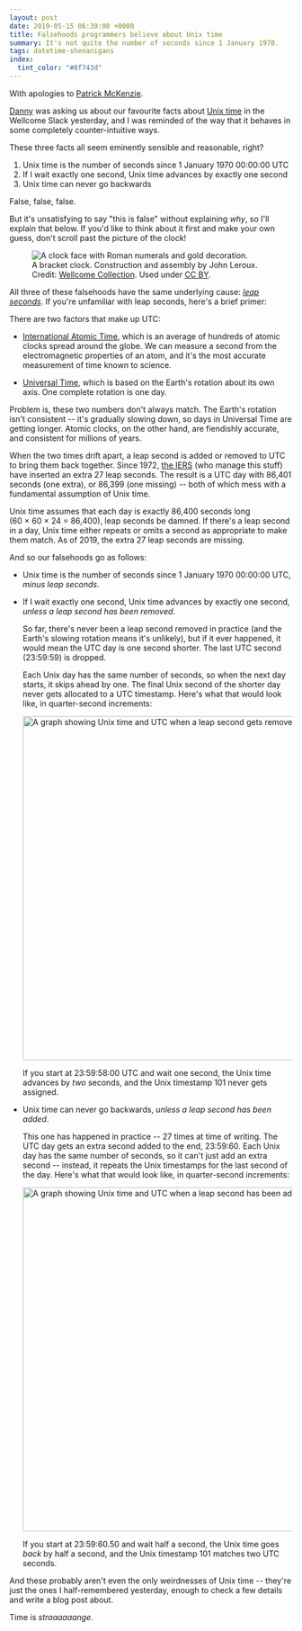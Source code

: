 ```yaml
---
layout: post
date: 2019-05-15 06:39:00 +0000
title: Falsehoods programmers believe about Unix time
summary: It's not quite the number of seconds since 1 January 1970.
tags: datetime-shenanigans
index:
  tint_color: "#8f743d"
---
```


With apologies to [Patrick McKenzie].

[Danny] was asking us about our favourite facts about [Unix time] in the Wellcome Slack yesterday, and I was reminded of the way that it behaves in some completely counter-intuitive ways.

These three facts all seem eminently sensible and reasonable, right?

1.  Unix time is the number of seconds since 1 January 1970 00:00:00 UTC
2.  If I wait exactly one second, Unix time advances by exactly one second
3.  Unix time can never go backwards

False, false, false.

But it's unsatisfying to say "this is false" without explaining *why*, so I'll explain that below.
If you'd like to think about it first and make your own guess, don't scroll past the picture of the clock!

<figure>
  <img src="/images/2019/L0072180.jpg" alt="A clock face with Roman numerals and gold decoration.">
  <figcaption>
    A bracket clock.
    Construction and assembly by John Leroux.
    Credit: <a href="https://wellcomecollection.org/works/t8v9t648">Wellcome Collection</a>.
    Used under <a href="https://creativecommons.org/licenses/by/4.0/">CC&nbsp;BY</a>.
  </figcaption>
</figure>

All three of these falsehoods have the same underlying cause: *[leap seconds]*.
If you're unfamiliar with leap seconds, here's a brief primer:

There are two factors that make up UTC:

*   [International Atomic Time], which is an average of hundreds of atomic clocks spread around the globe.
    We can measure a second from the electromagnetic properties of an atom, and it's the most accurate measurement of time known to science.

*   [Universal Time], which is based on the Earth's rotation about its own axis.
    One complete rotation is one day.

Problem is, these two numbers don't always match.
The Earth's rotation isn't consistent -- it's gradually slowing down, so days in Universal Time are getting longer.
Atomic clocks, on the other hand, are fiendishly accurate, and consistent for millions of years.

When the two times drift apart, a leap second is added or removed to UTC to bring them back together.
Since 1972, [the IERS] \(who manage this stuff) have inserted an extra 27 leap seconds.
The result is a UTC day with 86,401 seconds (one extra), or 86,399 (one missing) -- both of which mess with a fundamental assumption of Unix time.

Unix time assumes that each day is exactly 86,400 seconds long (60&nbsp;&times;&nbsp;60&nbsp;&times;&nbsp;24&nbsp;=&nbsp;86,400), leap seconds be damned.
If there's a leap second in a day, Unix time either repeats or omits a second as appropriate to make them match.
As of 2019, the extra 27 leap seconds are missing.

And so our falsehoods go as follows:

*   Unix time is the number of seconds since 1 January 1970 00:00:00 UTC, *minus leap seconds*.

*   If I wait exactly one second, Unix time advances by exactly one second, *unless a leap second has been removed*.

    So far, there's never been a leap second removed in practice (and the Earth's slowing rotation means it's unlikely), but if it ever happened, it would mean the UTC day is one second shorter.
    The last UTC second (23:59:59) is dropped.

    Each Unix day has the same number of seconds, so when the next day starts, it skips ahead by one.
    The final Unix second of the shorter day never gets allocated to a UTC timestamp.
    Here's what that would look like, in quarter-second increments:

    <img src="/images/2019/unix_time_skips_forwards.png" style="width: 612px;" alt="A graph showing Unix time and UTC when a leap second gets removed.">

    If you start at 23:59:58:00 UTC and wait one second, the Unix time advances by *two* seconds, and the Unix timestamp 101 never gets assigned.

*   Unix time can never go backwards, *unless a leap second has been added*.

    This one has happened in practice -- 27 times at time of writing.
    The UTC day gets an extra second added to the end, 23:59:60.
    Each Unix day has the same number of seconds, so it can't just add an extra second -- instead, it repeats the Unix timestamps for the last second of the day.
    Here's what that would look like, in quarter-second increments:

    <img src="/images/2019/unix_time_goes_backwards.png" style="width: 612px;" alt="A graph showing Unix time and UTC when a leap second has been added.">

    If you start at 23:59:60.50 and wait half a second, the Unix time goes *back* by half a second, and the Unix timestamp 101 matches two UTC seconds.

And these probably aren't even the only weirdnesses of Unix time -- they're just the ones I half-remembered yesterday, enough to check a few details and write a blog post about.

Time is *straaaaaange*.

[Patrick McKenzie]: https://www.kalzumeus.com/2010/06/17/falsehoods-programmers-believe-about-names/
[Danny]: https://twitter.com/dannybirchall
[Unix time]: https://en.wikipedia.org/wiki/Unix_time
[leap seconds]: https://en.wikipedia.org/wiki/Leap_second
[International Atomic Time]: https://en.wikipedia.org/wiki/International_Atomic_Time
[Universal Time]: https://en.wikipedia.org/wiki/Universal_Time
[the IERS]: https://en.wikipedia.org/wiki/International_Earth_Rotation_and_Reference_Systems_Service
